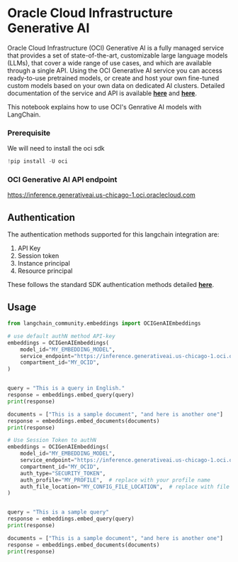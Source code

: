 # Oracle Cloud Infrastructure Generative AI

Oracle Cloud Infrastructure (OCI) Generative AI is a fully managed service that provides a set of state-of-the-art, customizable large language models (LLMs), that cover a wide range of use cases, and which are available through a single API.
Using the OCI Generative AI service you can access ready-to-use pretrained models, or create and host your own fine-tuned custom models based on your own data on dedicated AI clusters. Detailed documentation of the service and API is available __[here](https://docs.oracle.com/en-us/iaas/Content/generative-ai/home.htm)__ and __[here](https://docs.oracle.com/en-us/iaas/api/#/en/generative-ai/20231130/)__.

This notebook explains how to use OCI's Genrative AI models with LangChain.

### Prerequisite
We will need to install the oci sdk


```python
!pip install -U oci
```

### OCI Generative AI API endpoint 
https://inference.generativeai.us-chicago-1.oci.oraclecloud.com

## Authentication
The authentication methods supported for this langchain integration are:

1. API Key
2. Session token
3. Instance principal
4. Resource principal 

These follows the standard SDK authentication methods detailed __[here](https://docs.oracle.com/en-us/iaas/Content/API/Concepts/sdk_authentication_methods.htm)__.
 

## Usage


```python
from langchain_community.embeddings import OCIGenAIEmbeddings

# use default authN method API-key
embeddings = OCIGenAIEmbeddings(
    model_id="MY_EMBEDDING_MODEL",
    service_endpoint="https://inference.generativeai.us-chicago-1.oci.oraclecloud.com",
    compartment_id="MY_OCID",
)


query = "This is a query in English."
response = embeddings.embed_query(query)
print(response)

documents = ["This is a sample document", "and here is another one"]
response = embeddings.embed_documents(documents)
print(response)
```


```python
# Use Session Token to authN
embeddings = OCIGenAIEmbeddings(
    model_id="MY_EMBEDDING_MODEL",
    service_endpoint="https://inference.generativeai.us-chicago-1.oci.oraclecloud.com",
    compartment_id="MY_OCID",
    auth_type="SECURITY_TOKEN",
    auth_profile="MY_PROFILE",  # replace with your profile name
    auth_file_location="MY_CONFIG_FILE_LOCATION",  # replace with file location where profile name configs present
)


query = "This is a sample query"
response = embeddings.embed_query(query)
print(response)

documents = ["This is a sample document", "and here is another one"]
response = embeddings.embed_documents(documents)
print(response)
```
